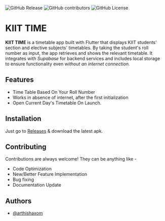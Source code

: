 ![GitHub Release](https://img.shields.io/github/v/release/arthishaxom/kiit_time?style=flat-square)&nbsp;![GitHub contributors](https://img.shields.io/github/contributors/arthishaxom/kiit_time?style=flat-square)&nbsp;![GitHub License](https://img.shields.io/github/license/arthishaxom/kiit_time?style=flat-square)



# KIIT TIME

**KIIT TIME** is a timetable app built with Flutter that displays KIIT students' section and elective subjects' timetables. By taking the student's roll number as input, the app retrieves and shows the relevant timetable. It integrates with *Supabase* for backend services and includes local storage to ensure functionality even _without an internet connection._


## Features

- Time Table Based On Your Roll Number
- Works in absence of internet, after the first initialization
- Open Current Day's Timetable On Launch.

## Installation

Just go to [Releases](https://github.com/arthishaxom/kiit_time/releases) & download the latest apk.
    
## Contributing

Contributions are always welcome! They can be anything like - 
- Code Optimization
- New/Better Feature Implementation
- Bug fixing
- Documentation Update

## Authors

- [@arthishaxom](https://www.github.com/octokatherine)